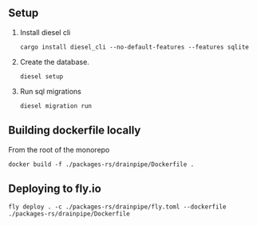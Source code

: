 ## Setup

1. Install diesel cli

   ```
   cargo install diesel_cli --no-default-features --features sqlite
   ```

2. Create the database.

   ```
   diesel setup
   ```

3. Run sql migrations

   ```
   diesel migration run
   ```

## Building dockerfile locally

From the root of the monorepo

```
docker build -f ./packages-rs/drainpipe/Dockerfile .
```

## Deploying to fly.io

```
fly deploy . -c ./packages-rs/drainpipe/fly.toml --dockerfile ./packages-rs/drainpipe/Dockerfile
```
